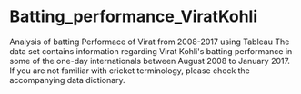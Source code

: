 # Batting_performance_ViratKohli
Analysis of batting Performace of Virat from 2008-2017 using Tableau
The data set contains information regarding Virat Kohli's batting performance in some of the one-day internationals between August 2008 to January 2017.
If you are not familiar with cricket terminology, please check the accompanying data dictionary.
